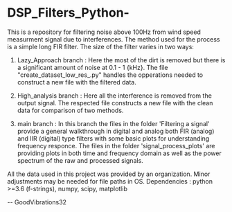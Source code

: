 # DSP_Filters_Python-
This is a repository for filtering noise above 100Hz from wind speed measurment signal due to interferences. 
The method used for the process is a simple long FIR filter. The size of the filter varies in two ways:

1. Lazy_Approach branch : Here the most of the dirt is removed but there is a significant amount of noise at 0.1 - 1 {kHz}. The file "create_dataset_low_res_.py" handles the opperations needed to construct a new file with the filtered data.

2. High_analysis branch : Here all the interference is removed from the output signal. The respected file constructs a new file with the clean data for comparison of two methods.

3. main branch : In this branch the files in the folder 'Filtering a signal' provide a general walkthrough in digital and analog both FIR (analog) and IIR (digital) type filters with some basic plots for understanding frequency responce. The files in the folder 'signal_process_plots' are providing plots in both time and frequency domain as well as the power spectrum of the raw and processed signals.

All the data used in this project was provided by an organization. Minor adjustments may be needed for file paths in OS.
Dependencies : python >=3.6 (f-strings), numpy, scipy, matplotlib

--
GoodVibrations32
